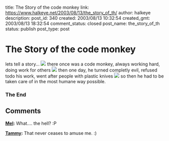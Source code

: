title: The Story of the code monkey
link: https://www.halkeye.net/2003/08/13/the_story_of_th/
author: halkeye
description: 
post_id: 340
created: 2003/08/13 10:32:54
created_gmt: 2003/08/13 18:32:54
comment_status: closed
post_name: the_story_of_th
status: publish
post_type: post

# The Story of the code monkey

lets tell a story... ![](http://farm3.static.flickr.com/2692/4202463656_140e4aa651_t.jpg) there once was a code monkey, always working hard, doing work for others ![](http://farm5.static.flickr.com/4007/4202464026_2bc3ee4381_t.jpg) then one day, he turned completly evil, refused todo his work, went after people with plastic knives ![](http://farm3.static.flickr.com/2582/4201706163_1b67517208_t.jpg) so then he had to be taken care of in the most humane way possible. 

### The End

## Comments

**[Mel](#66 "2003-08-14 13:57:09"):** What.... the hell? :P

**[Tammy](#67 "2003-08-16 01:35:53"):** That never ceases to amuse me. :)

